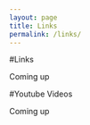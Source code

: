```yaml
---
layout: page
title: Links
permalink: /links/
---
```


#Links

Coming up

#Youtube Videos

Coming up
